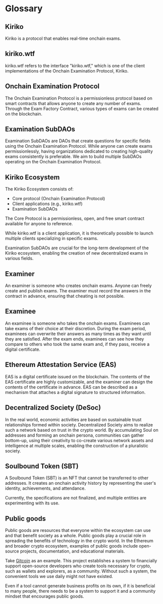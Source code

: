 # Glossary

## Kiriko

Kiriko is a protocol that enables real-time onchain exams.

## kiriko.wtf

kiriko.wtf refers to the interface "kiriko.wtf," which is one of the client implementations of the Onchain Examination Protocol, Kiriko.

## Onchain Examination Protocol

The Onchain Examination Protocol is a permissionless protocol based on smart contracts that allows anyone to create any number of exams. Through the Exam Factory Contract, various types of exams can be created on the blockchain.

## Examination SubDAOs

Examination SubDAOs are DAOs that create questions for specific fields using the Onchain Examination Protocol. While anyone can create exams permissionlessly, having organizations dedicated to creating high-quality exams consistently is preferable. We aim to build multiple SubDAOs operating on the Onchain Examination Protocol.

## Kiriko Ecosystem

The Kiriko Ecosystem consists of:
- Core protocol (Onchain Examination Protocol)
- Client applications (e.g., kiriko.wtf)
- Examination SubDAOs

The Core Protocol is a permissionless, open, and free smart contract available for anyone to reference.

While kiriko.wtf is a client application, it is theoretically possible to launch multiple clients specializing in specific exams.

Examination SubDAOs are crucial for the long-term development of the Kiriko ecosystem, enabling the creation of new decentralized exams in various fields.

## Examiner

An examiner is someone who creates onchain exams. Anyone can freely create and publish exams. The examiner must record the answers in the contract in advance, ensuring that cheating is not possible.

## Examinee

An examinee is someone who takes the onchain exams. Examinees can take exams of their choice at their discretion. During the exam period, examinees can overwrite their answers as many times as they want until they are satisfied. After the exam ends, examinees can see how they compare to others who took the same exam and, if they pass, receive a digital certificate.

## Ethereum Attestation Service (EAS)

EAS is a digital certificate issued on the blockchain. The contents of the EAS certificate are highly customizable, and the examiner can design the contents of the certificate in advance. EAS can be described as a mechanism that attaches a digital signature to structured information.

## Decentralized Society (DeSoc)

In the real world, economic activities are based on sustainable trust relationships formed within society. Decentralized Society aims to realize such a network based on trust in the crypto world. By accumulating Soul on addresses and forming an onchain persona, communities can gather bottom-up, using their creativity to co-create various network assets and intelligence at multiple scales, enabling the construction of a pluralistic society.

## Soulbound Token (SBT)

A Soulbound Token (SBT) is an NFT that cannot be transferred to other addresses. It creates an onchain activity history by representing the user's identity, achievements, and attendance.

Currently, the specifications are not finalized, and multiple entities are experimenting with its use.

## Public goods

Public goods are resources that everyone within the ecosystem can use and that benefit society as a whole. Public goods play a crucial role in spreading the benefits of technology in the crypto world. In the Ethereum and broader crypto ecosystem, examples of public goods include open-source projects, documentation, and educational materials.

Take [Gitcoin](https://www.gitcoin.co/) as an example. This project establishes a system to financially support open-source developers who create tools necessary for crypto, such as wallets and explorers, as a community. Without such a system, the convenient tools we use daily might not have existed.

Even if a tool cannot generate business profits on its own, if it is beneficial to many people, there needs to be a system to support it and a community mindset that encourages public goods.